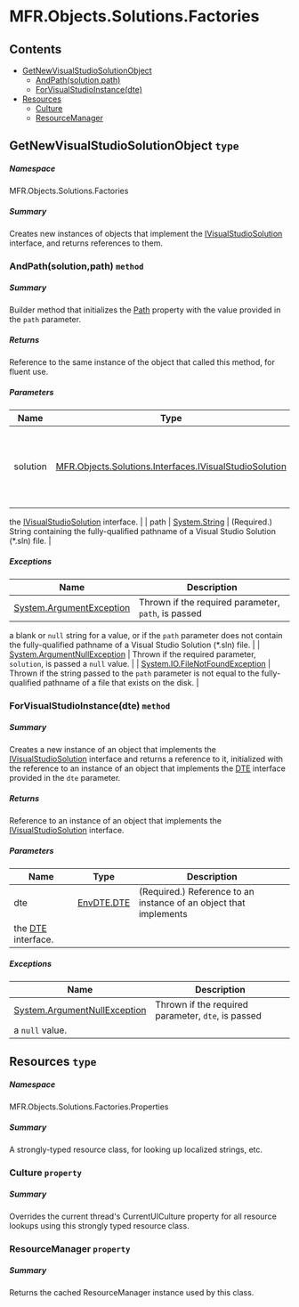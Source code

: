 <a name='assembly'></a>
# MFR.Objects.Solutions.Factories

## Contents

- [GetNewVisualStudioSolutionObject](#T-MFR-Objects-Solutions-Factories-GetNewVisualStudioSolutionObject 'MFR.Objects.Solutions.Factories.GetNewVisualStudioSolutionObject')
  - [AndPath(solution,path)](#M-MFR-Objects-Solutions-Factories-GetNewVisualStudioSolutionObject-AndPath-MFR-Objects-Solutions-Interfaces-IVisualStudioSolution,System-String- 'MFR.Objects.Solutions.Factories.GetNewVisualStudioSolutionObject.AndPath(MFR.Objects.Solutions.Interfaces.IVisualStudioSolution,System.String)')
  - [ForVisualStudioInstance(dte)](#M-MFR-Objects-Solutions-Factories-GetNewVisualStudioSolutionObject-ForVisualStudioInstance-EnvDTE-DTE- 'MFR.Objects.Solutions.Factories.GetNewVisualStudioSolutionObject.ForVisualStudioInstance(EnvDTE.DTE)')
- [Resources](#T-MFR-Objects-Solutions-Factories-Properties-Resources 'MFR.Objects.Solutions.Factories.Properties.Resources')
  - [Culture](#P-MFR-Objects-Solutions-Factories-Properties-Resources-Culture 'MFR.Objects.Solutions.Factories.Properties.Resources.Culture')
  - [ResourceManager](#P-MFR-Objects-Solutions-Factories-Properties-Resources-ResourceManager 'MFR.Objects.Solutions.Factories.Properties.Resources.ResourceManager')

<a name='T-MFR-Objects-Solutions-Factories-GetNewVisualStudioSolutionObject'></a>
## GetNewVisualStudioSolutionObject `type`

##### Namespace

MFR.Objects.Solutions.Factories

##### Summary

Creates new instances of objects that implement the
[IVisualStudioSolution](#T-MFR-Objects-Solutions-Interfaces-IVisualStudioSolution 'MFR.Objects.Solutions.Interfaces.IVisualStudioSolution')
interface, and returns references to them.

<a name='M-MFR-Objects-Solutions-Factories-GetNewVisualStudioSolutionObject-AndPath-MFR-Objects-Solutions-Interfaces-IVisualStudioSolution,System-String-'></a>
### AndPath(solution,path) `method`

##### Summary

Builder method that initializes the
[Path](#P-MFR-Objects-Solutions-Interfaces-IVisualStudioSolution-Path 'MFR.Objects.Solutions.Interfaces.IVisualStudioSolution.Path')
property with the value provided in the `path` parameter.

##### Returns

Reference to the same instance of the object that called this
method, for fluent use.

##### Parameters

| Name | Type | Description |
| ---- | ---- | ----------- |
| solution | [MFR.Objects.Solutions.Interfaces.IVisualStudioSolution](#T-MFR-Objects-Solutions-Interfaces-IVisualStudioSolution 'MFR.Objects.Solutions.Interfaces.IVisualStudioSolution') | (Required.) Reference to an instance of an object that implements
the
[IVisualStudioSolution](#T-MFR-Objects-Solutions-Interfaces-IVisualStudioSolution 'MFR.Objects.Solutions.Interfaces.IVisualStudioSolution')
interface. |
| path | [System.String](http://msdn.microsoft.com/query/dev14.query?appId=Dev14IDEF1&l=EN-US&k=k:System.String 'System.String') | (Required.) String containing the fully-qualified pathname of a
Visual Studio Solution (*.sln) file. |

##### Exceptions

| Name | Description |
| ---- | ----------- |
| [System.ArgumentException](http://msdn.microsoft.com/query/dev14.query?appId=Dev14IDEF1&l=EN-US&k=k:System.ArgumentException 'System.ArgumentException') | Thrown if the required parameter, `path`, is passed
a blank or `null` string for a value, or if the
`path` parameter does not contain the
fully-qualified pathname of a Visual Studio Solution (*.sln) file. |
| [System.ArgumentNullException](http://msdn.microsoft.com/query/dev14.query?appId=Dev14IDEF1&l=EN-US&k=k:System.ArgumentNullException 'System.ArgumentNullException') | Thrown if the required parameter, `solution`, is
passed a `null` value. |
| [System.IO.FileNotFoundException](http://msdn.microsoft.com/query/dev14.query?appId=Dev14IDEF1&l=EN-US&k=k:System.IO.FileNotFoundException 'System.IO.FileNotFoundException') | Thrown if the string passed to the `path` parameter
is not equal to the fully-qualified pathname of a file that exists
on the disk. |

<a name='M-MFR-Objects-Solutions-Factories-GetNewVisualStudioSolutionObject-ForVisualStudioInstance-EnvDTE-DTE-'></a>
### ForVisualStudioInstance(dte) `method`

##### Summary

Creates a new instance of an object that implements the
[IVisualStudioSolution](#T-MFR-Objects-Solutions-Interfaces-IVisualStudioSolution 'MFR.Objects.Solutions.Interfaces.IVisualStudioSolution')
interface and returns a reference to it, initialized with the
reference to an instance of an object that implements the
[DTE](#T-EnvDTE-DTE 'EnvDTE.DTE')
interface provided in the
`dte`
parameter.

##### Returns

Reference to an instance of an object that implements the
[IVisualStudioSolution](#T-MFR-Objects-Solutions-Interfaces-IVisualStudioSolution 'MFR.Objects.Solutions.Interfaces.IVisualStudioSolution')
interface.

##### Parameters

| Name | Type | Description |
| ---- | ---- | ----------- |
| dte | [EnvDTE.DTE](#T-EnvDTE-DTE 'EnvDTE.DTE') | (Required.) Reference to an instance of an object that implements
the [DTE](#T-EnvDTE-DTE 'EnvDTE.DTE') interface. |

##### Exceptions

| Name | Description |
| ---- | ----------- |
| [System.ArgumentNullException](http://msdn.microsoft.com/query/dev14.query?appId=Dev14IDEF1&l=EN-US&k=k:System.ArgumentNullException 'System.ArgumentNullException') | Thrown if the required parameter, `dte`, is passed
a `null` value. |

<a name='T-MFR-Objects-Solutions-Factories-Properties-Resources'></a>
## Resources `type`

##### Namespace

MFR.Objects.Solutions.Factories.Properties

##### Summary

A strongly-typed resource class, for looking up localized strings, etc.

<a name='P-MFR-Objects-Solutions-Factories-Properties-Resources-Culture'></a>
### Culture `property`

##### Summary

Overrides the current thread's CurrentUICulture property for all
  resource lookups using this strongly typed resource class.

<a name='P-MFR-Objects-Solutions-Factories-Properties-Resources-ResourceManager'></a>
### ResourceManager `property`

##### Summary

Returns the cached ResourceManager instance used by this class.
